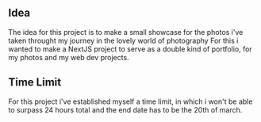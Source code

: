 ## Idea
The idea for this project is to make a small showcase for the photos i've taken throught my journey in the lovely world of photography
For this i wanted to make a NextJS project to serve as a double kind of portfolio, for my photos and my web dev projects.

## Time Limit
For this project i've established myself a time limit, in which i won't be able to surpass 24 hours total and the end date has to be the 20th of march.
